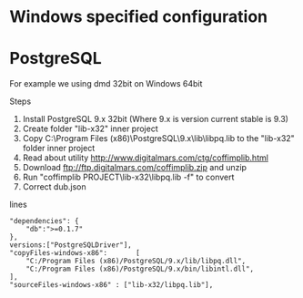 Windows specified configuration
===============================

PostgreSQL
==========
For example we using dmd 32bit on Windows 64bit

Steps

1. Install PostgreSQL 9.x 32bit (Where 9.x is version current stable is 9.3)
2. Create folder "lib-x32" inner project
3. Copy C:\Program Files (x86)\PostgreSQL\9.x\lib\libpq.lib to the "lib-x32" folder inner project
4. Read about utility http://www.digitalmars.com/ctg/coffimplib.html
5. Download ftp://ftp.digitalmars.com/coffimplib.zip and unzip
6. Run "coffimplib PROJECT\lib-x32\libpq.lib -f" to convert
7. Correct dub.json

lines

    "dependencies": {
        "db":">=0.1.7"
    },
    versions:["PostgreSQLDriver"],
    "copyFiles-windows-x86":       [
        "C:/Program Files (x86)/PostgreSQL/9.x/lib/libpq.dll",
        "C:/Program Files (x86)/PostgreSQL/9.x/bin/libintl.dll",
    ],
    "sourceFiles-windows-x86" : ["lib-x32/libpq.lib"],
